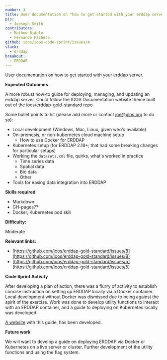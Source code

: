 ```yaml
---
number: 3
title: User documentation on "how to get started with your erddap server"
pis:
  - Joeseph Smith
contributors:
  - Mathew Biddle
  - Fernando Pacheco
github: ioos/ioos-code-sprint/issues/4
slack:
  - erddap
breakout:
  - ERDDAP
---
```


User documentation on how to get started with your erddap server.

**Expected Outcomes**

A more robust how-to guide for deploying, managing, and updating an erddap server. Could follow the IOOS Documentation website theme built out of the ioos/erddap-gold-standard repo.

Some bullet points to hit (please add more or contact joe@glos.org to do so):

- Local development (Windows, Mac, Linux, given who's available)
- On-premesis, or non-kubernetes cloud machine setup
  - How to use Docker for ERDDAP
- Kubernetes setup (for ERDDAP 2.18+; that had some breaking changes for particular setups)
- Working the `datasets.xml` file, quirks, what's worked in practice
  - Time series data
  - Spatial data
  - Bio data
  - Other
- Tools for easing data integration into ERDDAP

**Skills required**

* Markdown
* GH-pages??
* Docker, Kubernetes pod skill

**Difficulty:**

Moderate

**Relevant links:**

* [https://github.com/ioos/erddap-gold-standard/issues/8](https://github.com/ioos/erddap-gold-standard/issues/8)
* [https://github.com/ioos/erddap-gold-standard/issues/5](https://github.com/ioos/erddap-gold-standard/issues/5)

**Code Sprint Activity**

After developing a plan of action, there was a flurry of activity to establish concise instruction on setting up ERDDAP locally via a Docker container. Local development without Docker was dismissed due to being against the spirit of the exercise. Work was done to develop utility functions to interact with an ERDDAP container, and a guide to deploying on Kubernetes locally was developed.

[A website]() with this guide, has been developed. 

**Future work**

We will want to develop a guide on deploying ERDDAP via Docker or Kubernetes on a live server or cluster. Further development of the utility functions and using the flag system.
